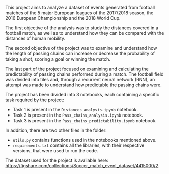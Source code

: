 This project aims to analyze a dataset of events generated from football matches of the 5 major European leagues of the 2017/2018 season, the 2016 European Championship and the 2018 World Cup.

The first objective of the analysis was to study the distances covered in a football match, as well as to understand how they can be compared with the distances of human mobility.

The second objective of the project was to examine and understand how the length of passing chains can increase or decrease the probability of taking a shot, scoring a goal or winning the match.

The last part of the project focused on examining and calculating the predictability of passing chains performed during a match. The football field was divided into tiles and, through a recurrent neural network (RNN), an attempt was made to understand how predictable the passing chains were.

The project has been divided into 3 notebooks, each containing a specific task required by the project:

- Task 1 is present in the `Distances_analysis.ipynb` notebook.
- Task 2 is present in the `Pass_chains_analysis.ipynb` notebook.
- Task 3 is present in the `Pass_chains_predictability.ipynb` notebook.

In addition, there are two other files in the folder:

- `utils.py` contains functions used in the notebooks mentioned above.
- `requirements.txt` contains all the libraries, with their respective versions, that were used to run the code.

The dataset used for the project is available here: https://figshare.com/collections/Soccer_match_event_dataset/4415000/2.